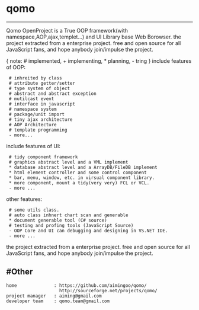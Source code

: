 # qomo
---
Qomo OpenProject is a True OOP framework(with namespace,AOP,ajax,templet...) and
UI Library base Web Borowser. the project extracted from a enterprise project.
free and open source for all JavaScript fans, and hope anybody join/impulse the
project.

{ note:  # implemented,  + implementing, * planning, - tring }
include features of OOP:
```text
 # inhreited by class
 # attribute getter/setter
 # type system of object
 # abstract and abstract exception
 # mutilcast event
 # interface in javascript
 # namespace system
 # package/unit import
 # tiny ajax architecture 
 # AOP Architecture
 # template programming
 - more...
```

include features of UI:
```text
 # tidy component framework
 # graphics abstract level and a VML implement
 * database abstract level and a ArrayDB/FileDB implement
 * html element controller and some control component
 * bar, menu, window, etc. in virsual component library.
 * more component, mount a tidy(very very) FCL or VCL.
 - more ...
```

other features:
```text
 # some utils class.
 # auto class inhnert chart scan and generable
 * document generable tool (C# source)
 # testing and profing tools (JavaScript Source)
 - OOP Core and UI can debugging and designing in VS.NET IDE.
 - more ...
```

the project extracted from a enterprise project. free and open source for all
JavaScript fans, and hope anybody join/impulse the project.

#Other
---
```text
home              : https://github.com/aimingoo/qomo/
                    http://sourceforge.net/projects/qomo/
project manager   : aiming@gmail.com
developer team    : qomo.team@gmail.com
```
